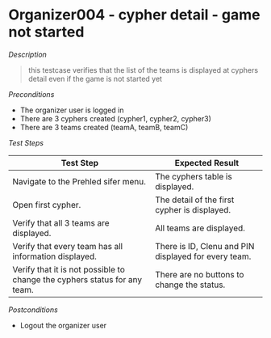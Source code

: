 # Organizer004 - cypher detail - game not started

*Description*
>this testcase verifies that the list of the teams is displayed at cyphers detail even if the game is not started yet

*Preconditions*
* The organizer user is logged in
* There are 3 cyphers created (cypher1, cypher2, cypher3)
* There are 3 teams created (teamA, teamB, teamC)

*Test Steps*

|Test Step|Expected Result|
|---------|---------------|
|Navigate to the Prehled sifer menu.|The cyphers table is displayed.|
|Open first cypher.|The detail of the first cypher is displayed.|
|Verify that all 3 teams are displayed.|All teams are displayed.|
|Verify that every team has all information displayed.|There is ID, Clenu and PIN displayed for every team.|
|Verify that it is not possible to change the cyphers status for any team.|There are no buttons to change the status.|

*Postconditions*
* Logout the organizer user